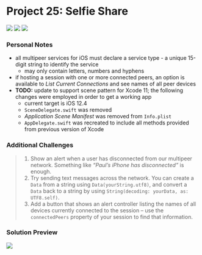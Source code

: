 # Project 25: Selfie Share

[![](https://img.shields.io/badge/Hacking%20with%20iOS-2020.01.31-36A9AE?logo=gumroad)](https://www.hackingwithswift.com/store/hacking-with-ios) [![](https://img.shields.io/badge/Xcode-11.4.1-3d8af0?logo=xcode)](#) [![](https://img.shields.io/badge/Swift-5.2-FA7343?logo=swift)](#)

### Personal Notes
- all multipeer services for iOS must declare a service type - a unique 15-digit string to identify the service
    - may only contain letters, numbers and hyphens
- if hosting a session with one or more connected peers, an option is available to _List Current Connections_ and see names of all peer devices
- **TODO:** update to support scene pattern for Xcode 11; the following changes were employed in order to get a working app
    - current target is iOS 12.4
    - `SceneDelegate.swift` was removed
    - _Application Scene Manifest_ was removed from `Info.plist`
    - `AppDelegate.swift` was recreated to include all methods provided from previous version of Xcode


### Additional Challenges
> 1. Show an alert when a user has disconnected from our multipeer network. Something like _“Paul’s iPhone has disconnected”_ is enough.
> 2. Try sending text messages across the network. You can create a `Data` from a string using `Data(yourString.utf8)`, and convert a `Data` back to a string by using `String(decoding: yourData, as: UTF8.self)`.
> 3. Add a button that shows an alert controller listing the names of all devices currently connected to the session – use the `connectedPeers` property of your session to find that information.

### Solution Preview
<img src="https://user-images.githubusercontent.com/4438390/73027575-aa396900-3e01-11ea-91c0-26caa29b7c78.png">
